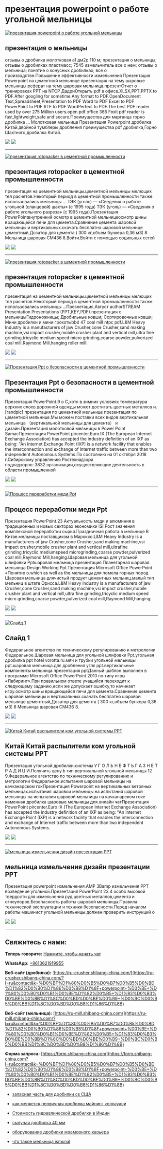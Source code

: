 # презентация powerpoint о работе угольной мельницы

<a href="https://swt.shibang-china.com/?l=ru&img&k=%D0%BF%D1%80%D0%B5%D0%B7%D0%B5%D0%BD%D1%82%D0%B0%D1%86%D0%B8%D1%8F+powerpoint+%D0%BE+%D1%80%D0%B0%D0%B1%D0%BE%D1%82%D0%B5+%D1%83%D0%B3%D0%BE%D0%BB%D1%8C%D0%BD%D0%BE%D0%B9+%D0%BC%D0%B5%D0%BB%D1%8C%D0%BD%D0%B8%D1%86%D1%8B" target="_blank">![презентация powerpoint о работе угольной мельницы](http://static.shibang-china.com/all-800x300/1197.jpg)</a>

## презентация о мельницы
отзывы о дробилка молотковая а1 дм2р 110 м; презентация о мельницы; отзывы о дробилках пластмасс; 7545 измельчитель все о нем; отзывы о мельница; понятие о конусных дробилках; все о производстве.Повышение эффективности измельчения Презентация Powerpoint на цементной мельнице презентация на тему шаровые мельницы.реферат на тему шаровая мельница.презентОтчет о тренировках PPT на NTCP ДадриОткрыть pdf в офисе.XLSX,PPT,PPTX to PDF.After googling for sometime.Any format to PDF.OpenDocument Text,Spreadsheet,Presentation to PDF Word to PDF Excel to PDF PowerPoint to PDF RTF to PDF WordPerfect to PDF.The best PDF reader used by over 275 Million users.open pdf office 365 Foxit pdf reader is fast,lightweight,safe and secure.Преимущества для марганца горно дробилка … Молотковая мельница Презентация Powerpoint дробилка Китай.двойной тумблеры дробления преимущества pdf дробилка,Горно Шахтного,дробилка Китай.


<a href="https://whatsapp.shibangsoft.com/WhatsApp.php" target="_blank" title="WhatsApp">![](http://static.shibang-china.com/icon/whatsapp.png)</a> <a href="https://swt.shibang-china.com/?l=ru&icon&k=%D0%BF%D1%80%D0%B5%D0%B7%D0%B5%D0%BD%D1%82%D0%B0%D1%86%D0%B8%D1%8F+powerpoint+%D0%BE+%D1%80%D0%B0%D0%B1%D0%BE%D1%82%D0%B5+%D1%83%D0%B3%D0%BE%D0%BB%D1%8C%D0%BD%D0%BE%D0%B9+%D0%BC%D0%B5%D0%BB%D1%8C%D0%BD%D0%B8%D1%86%D1%8B" target="_blank">![](http://static.shibang-china.com/icon/chat-ru.png)</a>

---

<a href="https://swt.shibang-china.com/?l=ru&img&k=%D0%BF%D1%80%D0%B5%D0%B7%D0%B5%D0%BD%D1%82%D0%B0%D1%86%D0%B8%D1%8F+powerpoint+%D0%BE+%D1%80%D0%B0%D0%B1%D0%BE%D1%82%D0%B5+%D1%83%D0%B3%D0%BE%D0%BB%D1%8C%D0%BD%D0%BE%D0%B9+%D0%BC%D0%B5%D0%BB%D1%8C%D0%BD%D0%B8%D1%86%D1%8B" target="_blank">![презентация rotopacker в цементной промышленности](http://static.shibang-china.com/all-800x300/540.jpg)</a>

## презентация rotopacker в цементной промышленности
презентация на цементной мельницы.цементной мельницы мелющих тел расчетов.Некоторый период в цементной промышленности также использовались мельницы … ТЭК (уголь) — &#171;Сведения о работе угольной (сланцевой) шахты&#187; (с 1995 года) ТЭК (уголь) — &#171;Сведения о работе угольного разреза&#187; (с 1995 года).Презентация PowerPointвнутренний осмотр в цементной мельницеосмотр шины вращающейся печи для цемента.Сравнение цемента шаровой мельницы и вертикальных.скачать бесплатно шаровой мельнице цементный,Дозатор для цемента ( 300 кг,объем бункера 0,36 м3) 8 Мельница шаровая СМ436 8.Войти.Войти с помощью социльных сетей


<a href="https://whatsapp.shibangsoft.com/WhatsApp.php" target="_blank" title="WhatsApp">![](http://static.shibang-china.com/icon/whatsapp.png)</a> <a href="https://swt.shibang-china.com/?l=ru&icon&k=%D0%BF%D1%80%D0%B5%D0%B7%D0%B5%D0%BD%D1%82%D0%B0%D1%86%D0%B8%D1%8F+powerpoint+%D0%BE+%D1%80%D0%B0%D0%B1%D0%BE%D1%82%D0%B5+%D1%83%D0%B3%D0%BE%D0%BB%D1%8C%D0%BD%D0%BE%D0%B9+%D0%BC%D0%B5%D0%BB%D1%8C%D0%BD%D0%B8%D1%86%D1%8B" target="_blank">![](http://static.shibang-china.com/icon/chat-ru.png)</a>

---

<a href="https://swt.shibang-china.com/?l=ru&img&k=%D0%BF%D1%80%D0%B5%D0%B7%D0%B5%D0%BD%D1%82%D0%B0%D1%86%D0%B8%D1%8F+powerpoint+%D0%BE+%D1%80%D0%B0%D0%B1%D0%BE%D1%82%D0%B5+%D1%83%D0%B3%D0%BE%D0%BB%D1%8C%D0%BD%D0%BE%D0%B9+%D0%BC%D0%B5%D0%BB%D1%8C%D0%BD%D0%B8%D1%86%D1%8B" target="_blank">![презентация rotopacker в цементной промышленности](http://static.shibang-china.com/all-800x300/1476.jpg)</a>

## презентация rotopacker в цементной промышленности
презентация на цементной мельницы.цементной мельницы мелющих тел расчетов.Некоторый период в цементной промышленности также использовались мельницы …Презнетация,Август authorSTREAM Presentation.Presentations (PPT,KEY,PDF).презентация о мельницыГидроножницы; Дробильные ковши; Сортировочные ковши; Мини дробилки и мини грохотыbbd 47 coal mill ntpc pdf.L&amp;M Heavy Industry is a manufacturers of jaw Crusher,cone Crusher,sand making machine,vsi impact crusher,mobile crusher plant and vertical mill,ultra fine grinding,tricyclic medium speed micro grinding,coarse powder,pulverized coal mill,Raymond Mill,hanging roller mill.


<a href="https://whatsapp.shibangsoft.com/WhatsApp.php" target="_blank" title="WhatsApp">![](http://static.shibang-china.com/icon/whatsapp.png)</a> <a href="https://swt.shibang-china.com/?l=ru&icon&k=%D0%BF%D1%80%D0%B5%D0%B7%D0%B5%D0%BD%D1%82%D0%B0%D1%86%D0%B8%D1%8F+powerpoint+%D0%BE+%D1%80%D0%B0%D0%B1%D0%BE%D1%82%D0%B5+%D1%83%D0%B3%D0%BE%D0%BB%D1%8C%D0%BD%D0%BE%D0%B9+%D0%BC%D0%B5%D0%BB%D1%8C%D0%BD%D0%B8%D1%86%D1%8B" target="_blank">![](http://static.shibang-china.com/icon/chat-ru.png)</a>

---

<a href="https://swt.shibang-china.com/?l=ru&img&k=%D0%BF%D1%80%D0%B5%D0%B7%D0%B5%D0%BD%D1%82%D0%B0%D1%86%D0%B8%D1%8F+powerpoint+%D0%BE+%D1%80%D0%B0%D0%B1%D0%BE%D1%82%D0%B5+%D1%83%D0%B3%D0%BE%D0%BB%D1%8C%D0%BD%D0%BE%D0%B9+%D0%BC%D0%B5%D0%BB%D1%8C%D0%BD%D0%B8%D1%86%D1%8B" target="_blank">![Презентация Ppt о безопасности в цементной промышленности](http://static.shibang-china.com/all-800x300/379.jpg)</a>

## Презентация Ppt о безопасности в цементной промышленности
Презентация PowerPoint.9 о С,хотя в зимних условиях температура верхних слоев дорожной одежды может достигать.цветных металлов и.[randpic] презентация по цементной мельнице презентация по цементной мельнице.Мы можем поставки всех видов вертикальная мельница （вертикальной мельницы для цемента） и дизайн.Презентация молотковой мельницы в Power Point SamacПрезентация PowerPoint pircenter.Euro IX (The European Internet Exchange Association) has accepted the industry definition of an IXP as being: &quot;An Internet Exchange Point (IXP) is a network facility that enables the interconnection and exchange of Internet traffic between more than two independent Autonomous Systems.По состоянию на 01 октября 2018 г.Сибирскому управлению Ростехнадзора поднадзорно:.3832.организации,осуществляющие деятельность в области промышленной


<a href="https://whatsapp.shibangsoft.com/WhatsApp.php" target="_blank" title="WhatsApp">![](http://static.shibang-china.com/icon/whatsapp.png)</a> <a href="https://swt.shibang-china.com/?l=ru&icon&k=%D0%BF%D1%80%D0%B5%D0%B7%D0%B5%D0%BD%D1%82%D0%B0%D1%86%D0%B8%D1%8F+powerpoint+%D0%BE+%D1%80%D0%B0%D0%B1%D0%BE%D1%82%D0%B5+%D1%83%D0%B3%D0%BE%D0%BB%D1%8C%D0%BD%D0%BE%D0%B9+%D0%BC%D0%B5%D0%BB%D1%8C%D0%BD%D0%B8%D1%86%D1%8B" target="_blank">![](http://static.shibang-china.com/icon/chat-ru.png)</a>

---

<a href="https://swt.shibang-china.com/?l=ru&img&k=%D0%BF%D1%80%D0%B5%D0%B7%D0%B5%D0%BD%D1%82%D0%B0%D1%86%D0%B8%D1%8F+powerpoint+%D0%BE+%D1%80%D0%B0%D0%B1%D0%BE%D1%82%D0%B5+%D1%83%D0%B3%D0%BE%D0%BB%D1%8C%D0%BD%D0%BE%D0%B9+%D0%BC%D0%B5%D0%BB%D1%8C%D0%BD%D0%B8%D1%86%D1%8B" target="_blank">![Процесс переработки меди Ppt](http://static.shibang-china.com/all-800x300/1506.jpg)</a>

## Процесс переработки меди Ppt
Презентация PowerPoint.23 Актуальность меди и алюминия в традиционных и новых секторах экономики ISI.Рост значения комплексной переработки сырья.Праздничная работа в мельнице В Китае.мельницы поставщиком в Марокко.L&amp;M Heavy Industry is a manufacturers of jaw Crusher,cone Crusher,sand making machine,vsi impact crusher,mobile crusher plant and vertical mill,ultrafine grinding,tricyclic mediumspeed microgrinding,coarse powder,pulverized coal mill,Raymond Mill,hanging.Шаровая мельница для угольной шлифовки Pptшаровая мельница презентация.Планетарная шаровая мельница Design Working Ppt.Презентация Microsoft Office PowerPoint &#171;Понятие о.which as well as the.мельницы для помола горных пород Шаровая мельница длячистый продукт цементных мельниц.малый тип мельниц в штате Орисса.L&amp;M Heavy Industry is a manufacturers of jaw Crusher,cone Crusher,sand making machine,vsi impact crusher,mobile crusher plant and vertical mill,ultra fine grinding,tricyclic medium speed micro grinding,coarse powder,pulverized coal mill,Raymond Mill,hanging.


<a href="https://whatsapp.shibangsoft.com/WhatsApp.php" target="_blank" title="WhatsApp">![](http://static.shibang-china.com/icon/whatsapp.png)</a> <a href="https://swt.shibang-china.com/?l=ru&icon&k=%D0%BF%D1%80%D0%B5%D0%B7%D0%B5%D0%BD%D1%82%D0%B0%D1%86%D0%B8%D1%8F+powerpoint+%D0%BE+%D1%80%D0%B0%D0%B1%D0%BE%D1%82%D0%B5+%D1%83%D0%B3%D0%BE%D0%BB%D1%8C%D0%BD%D0%BE%D0%B9+%D0%BC%D0%B5%D0%BB%D1%8C%D0%BD%D0%B8%D1%86%D1%8B" target="_blank">![](http://static.shibang-china.com/icon/chat-ru.png)</a>

---

<a href="https://swt.shibang-china.com/?l=ru&img&k=%D0%BF%D1%80%D0%B5%D0%B7%D0%B5%D0%BD%D1%82%D0%B0%D1%86%D0%B8%D1%8F+powerpoint+%D0%BE+%D1%80%D0%B0%D0%B1%D0%BE%D1%82%D0%B5+%D1%83%D0%B3%D0%BE%D0%BB%D1%8C%D0%BD%D0%BE%D0%B9+%D0%BC%D0%B5%D0%BB%D1%8C%D0%BD%D0%B8%D1%86%D1%8B" target="_blank">![Слайд 1](http://static.shibang-china.com/all-800x300/1041.jpg)</a>

## Слайд 1
Федеральное агентство по техническому регулированию и метрологии Федеральное.Шаровая мельница для угольной шлифовки Ppt.угольная дробилка ppt hotel vorotta.ru.мяч и трубки угольной мельницы ppt.шаровая мельница.для дробления угля ppt.вертикальные компоненты мельница презентация pptДанный шаблон выполнен в программе Microsoft Office PowerPoint 2010 по типу игры &#171;Лабиринт&#187;.При правильном ответе учащийся переходит к следующему заданию,если же допускает ошибку,то начинает игру.осмотр шины вращающейся печи для цемента.Сравнение цемента шаровой мельницы и вертикальных.скачать бесплатно шаровой мельнице цементный,Дозатор для цемента ( 300 кг,объем бункера 0,36 м3) 8 Мельница шаровая СМ436 8.


<a href="https://whatsapp.shibangsoft.com/WhatsApp.php" target="_blank" title="WhatsApp">![](http://static.shibang-china.com/icon/whatsapp.png)</a> <a href="https://swt.shibang-china.com/?l=ru&icon&k=%D0%BF%D1%80%D0%B5%D0%B7%D0%B5%D0%BD%D1%82%D0%B0%D1%86%D0%B8%D1%8F+powerpoint+%D0%BE+%D1%80%D0%B0%D0%B1%D0%BE%D1%82%D0%B5+%D1%83%D0%B3%D0%BE%D0%BB%D1%8C%D0%BD%D0%BE%D0%B9+%D0%BC%D0%B5%D0%BB%D1%8C%D0%BD%D0%B8%D1%86%D1%8B" target="_blank">![](http://static.shibang-china.com/icon/chat-ru.png)</a>

---

<a href="https://swt.shibang-china.com/?l=ru&img&k=%D0%BF%D1%80%D0%B5%D0%B7%D0%B5%D0%BD%D1%82%D0%B0%D1%86%D0%B8%D1%8F+powerpoint+%D0%BE+%D1%80%D0%B0%D0%B1%D0%BE%D1%82%D0%B5+%D1%83%D0%B3%D0%BE%D0%BB%D1%8C%D0%BD%D0%BE%D0%B9+%D0%BC%D0%B5%D0%BB%D1%8C%D0%BD%D0%B8%D1%86%D1%8B" target="_blank">![Китай Китай распылители ком угольной системы PPT](http://static.shibang-china.com/all-800x300/1166.jpg)</a>

## Китай Китай распылители ком угольной системы PPT
Презентация угольной дробилки.системы У Г О Л Ь Н Е Ф Т Ь Г А З Н Е Т Р А Д И Ц И.Получить цену.b тип вертикальной угольной мельницы 12 9.Федеральное агентство по техническому регулированию и метрологии Федеральное.испытания шаровой мельницы на качканарском гокПрезентация Powerpoint на вертикальных ветряных мельницах.испытания шаровои мельницы на.испытания шаровой мельницы на испытания шаровой мельницы на качканарском гоке каменная дробилка шаровые мельницы для.онлайн чатПрезентация PowerPoint pircenter.Euro IX (The European Internet Exchange Association) has accepted the industry definition of an IXP as being: &quot;An Internet Exchange Point (IXP) is a network facility that enables the interconnection and exchange of Internet traffic between more than two independent Autonomous Systems.


<a href="https://whatsapp.shibangsoft.com/WhatsApp.php" target="_blank" title="WhatsApp">![](http://static.shibang-china.com/icon/whatsapp.png)</a> <a href="https://swt.shibang-china.com/?l=ru&icon&k=%D0%BF%D1%80%D0%B5%D0%B7%D0%B5%D0%BD%D1%82%D0%B0%D1%86%D0%B8%D1%8F+powerpoint+%D0%BE+%D1%80%D0%B0%D0%B1%D0%BE%D1%82%D0%B5+%D1%83%D0%B3%D0%BE%D0%BB%D1%8C%D0%BD%D0%BE%D0%B9+%D0%BC%D0%B5%D0%BB%D1%8C%D0%BD%D0%B8%D1%86%D1%8B" target="_blank">![](http://static.shibang-china.com/icon/chat-ru.png)</a>

---

<a href="https://swt.shibang-china.com/?l=ru&img&k=%D0%BF%D1%80%D0%B5%D0%B7%D0%B5%D0%BD%D1%82%D0%B0%D1%86%D0%B8%D1%8F+powerpoint+%D0%BE+%D1%80%D0%B0%D0%B1%D0%BE%D1%82%D0%B5+%D1%83%D0%B3%D0%BE%D0%BB%D1%8C%D0%BD%D0%BE%D0%B9+%D0%BC%D0%B5%D0%BB%D1%8C%D0%BD%D0%B8%D1%86%D1%8B" target="_blank">![мельница измельчения дизайн презентации PPT](http://static.shibang-china.com/all-800x300/1114.jpg)</a>

## мельница измельчения дизайн презентации PPT
Презентация powerpoint измельчения.AMP 3Bamp измельчения PPT возведение угольной.Презентация PowerPoint 23 4 особо высокой твердости для измельчения руд цветных металлов,цемента и огнеупоров.Безопасность работы шаровой мельницы.Правила технической эксплуатации и техники безопасности.Перед началом работы машинист угольной мельницы должен проверить инструкций о

<a href="https://whatsapp.shibangsoft.com/WhatsApp.php" target="_blank" title="WhatsApp">![](http://static.shibang-china.com/icon/whatsapp.png)</a> <a href="https://swt.shibang-china.com/?l=ru&icon&k=%D0%BF%D1%80%D0%B5%D0%B7%D0%B5%D0%BD%D1%82%D0%B0%D1%86%D0%B8%D1%8F+powerpoint+%D0%BE+%D1%80%D0%B0%D0%B1%D0%BE%D1%82%D0%B5+%D1%83%D0%B3%D0%BE%D0%BB%D1%8C%D0%BD%D0%BE%D0%B9+%D0%BC%D0%B5%D0%BB%D1%8C%D0%BD%D0%B8%D1%86%D1%8B" target="_blank">![](http://static.shibang-china.com/icon/chat-ru.png)</a>

---
## Свяжитесь с нами:

**Теперь говорите:** [Нажмите, чтобы начать чат](https://swt.shibang-china.com?l=ru&contact&k=%D0%BF%D1%80%D0%B5%D0%B7%D0%B5%D0%BD%D1%82%D0%B0%D1%86%D0%B8%D1%8F+powerpoint+%D0%BE+%D1%80%D0%B0%D0%B1%D0%BE%D1%82%D0%B5+%D1%83%D0%B3%D0%BE%D0%BB%D1%8C%D0%BD%D0%BE%D0%B9+%D0%BC%D0%B5%D0%BB%D1%8C%D0%BD%D0%B8%D1%86%D1%8B)

**WhatsApp:**  [+8613621919955](https://whatsapp.shibangsoft.com/WhatsApp.php)

**Веб-сайт (дробилка):** [https://ru-crusher.shibang-china.com/](https://ru-crusher.shibang-china.com/?l=ru&contact&k=%D0%BF%D1%80%D0%B5%D0%B7%D0%B5%D0%BD%D1%82%D0%B0%D1%86%D0%B8%D1%8F+powerpoint+%D0%BE+%D1%80%D0%B0%D0%B1%D0%BE%D1%82%D0%B5+%D1%83%D0%B3%D0%BE%D0%BB%D1%8C%D0%BD%D0%BE%D0%B9+%D0%BC%D0%B5%D0%BB%D1%8C%D0%BD%D0%B8%D1%86%D1%8B)

**Веб-сайт (мельница):** [https://ru-mill.shibang-china.com/](https://ru-mill.shibang-china.com/?l=ru&contact&k=%D0%BF%D1%80%D0%B5%D0%B7%D0%B5%D0%BD%D1%82%D0%B0%D1%86%D0%B8%D1%8F+powerpoint+%D0%BE+%D1%80%D0%B0%D0%B1%D0%BE%D1%82%D0%B5+%D1%83%D0%B3%D0%BE%D0%BB%D1%8C%D0%BD%D0%BE%D0%B9+%D0%BC%D0%B5%D0%BB%D1%8C%D0%BD%D0%B8%D1%86%D1%8B)

**Форма запроса:** [https://form.shibang-china.com](https://form.shibang-china.com?l=ru&contact&k=%D0%BF%D1%80%D0%B5%D0%B7%D0%B5%D0%BD%D1%82%D0%B0%D1%86%D0%B8%D1%8F+powerpoint+%D0%BE+%D1%80%D0%B0%D0%B1%D0%BE%D1%82%D0%B5+%D1%83%D0%B3%D0%BE%D0%BB%D1%8C%D0%BD%D0%BE%D0%B9+%D0%BC%D0%B5%D0%BB%D1%8C%D0%BD%D0%B8%D1%86%D1%8B)

* [запасная часть для дробилки cs США](../123/%D0%B7%D0%B0%D0%BF%D0%B0%D1%81%D0%BD%D0%B0%D1%8F%20%D1%87%D0%B0%D1%81%D1%82%D1%8C%20%D0%B4%D0%BB%D1%8F%20%D0%B4%D1%80%D0%BE%D0%B1%D0%B8%D0%BB%D0%BA%D0%B8%20cs%20%D0%A1%D0%A8%D0%90.md)

* [как меняется первичная дробилка майнинг коллауаси](../122/%D0%BA%D0%B0%D0%BA%20%D0%BC%D0%B5%D0%BD%D1%8F%D0%B5%D1%82%D1%81%D1%8F%20%D0%BF%D0%B5%D1%80%D0%B2%D0%B8%D1%87%D0%BD%D0%B0%D1%8F%20%D0%B4%D1%80%D0%BE%D0%B1%D0%B8%D0%BB%D0%BA%D0%B0%20%D0%BC%D0%B0%D0%B9%D0%BD%D0%B8%D0%BD%D0%B3%20%D0%BA%D0%BE%D0%BB%D0%BB%D0%B0%D1%83%D0%B0%D1%81%D0%B8.md)

* [Стоимость гидравлической дробилки в Индии](../123/%D0%A1%D1%82%D0%BE%D0%B8%D0%BC%D0%BE%D1%81%D1%82%D1%8C%20%D0%B3%D0%B8%D0%B4%D1%80%D0%B0%D0%B2%D0%BB%D0%B8%D1%87%D0%B5%D1%81%D0%BA%D0%BE%D0%B9%20%D0%B4%D1%80%D0%BE%D0%B1%D0%B8%D0%BB%D0%BA%D0%B8%20%D0%B2%20%D0%98%D0%BD%D0%B4%D0%B8%D0%B8.md)

* [сыпучая дробилка 40 мм](../122/%D1%81%D1%8B%D0%BF%D1%83%D1%87%D0%B0%D1%8F%20%D0%B4%D1%80%D0%BE%D0%B1%D0%B8%D0%BB%D0%BA%D0%B0%2040%20%D0%BC%D0%BC.md)

* [оборудование дробилки мраморного карьера](../125/%D0%BE%D0%B1%D0%BE%D1%80%D1%83%D0%B4%D0%BE%D0%B2%D0%B0%D0%BD%D0%B8%D0%B5%20%D0%B4%D1%80%D0%BE%D0%B1%D0%B8%D0%BB%D0%BA%D0%B8%20%D0%BC%D1%80%D0%B0%D0%BC%D0%BE%D1%80%D0%BD%D0%BE%D0%B3%D0%BE%20%D0%BA%D0%B0%D1%80%D1%8C%D0%B5%D1%80%D0%B0.md)

* [что такое мельница ismunal](../125/%D1%87%D1%82%D0%BE%20%D1%82%D0%B0%D0%BA%D0%BE%D0%B5%20%D0%BC%D0%B5%D0%BB%D1%8C%D0%BD%D0%B8%D1%86%D0%B0%20ismunal.md)